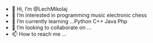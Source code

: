 - 👋 Hi, I’m @LechMikolaj
- 👀 I’m interested in programming music electronic chess   
- 🌱 I’m currently learning ...Python C++ Java Php
- 💞️ I’m looking to collaborate on ...
- 📫 How to reach me ...

<!---
LechMikolaj/LechMikolaj is a ✨ special ✨ repository because its `README.md` (this file) appears on your GitHub profile.
You can click the Preview link to take a look at your changes.
--->

